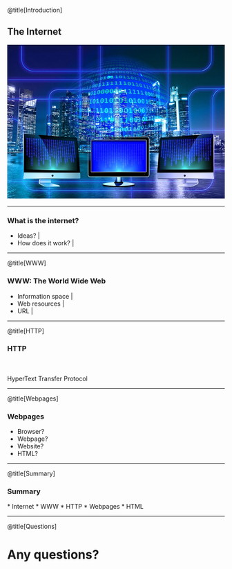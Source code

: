 @title[Introduction]
<h2>The Internet</h2>

![](assets/monitor.jpg)

---
<h3>What is the internet?</h3>

- Ideas? |
- How does it work? |

---
@title[WWW]

<h3>WWW: The World Wide Web</h3>

* Information space |
* Web resources |
* URL |

---
@title[HTTP]

<h3>HTTP</h3>
<br/>
<br/>
HyperText Transfer Protocol

---
@title[Webpages]

<h3>Webpages</h3>

* Browser? 
* Webpage? 
* Website? 
* HTML?

---
@title[Summary]

<h3>Summary</h3>
* Internet
* WWW
* HTTP
* Webpages
* HTML

---
@title[Questions]

<h1>Any questions?</h1>